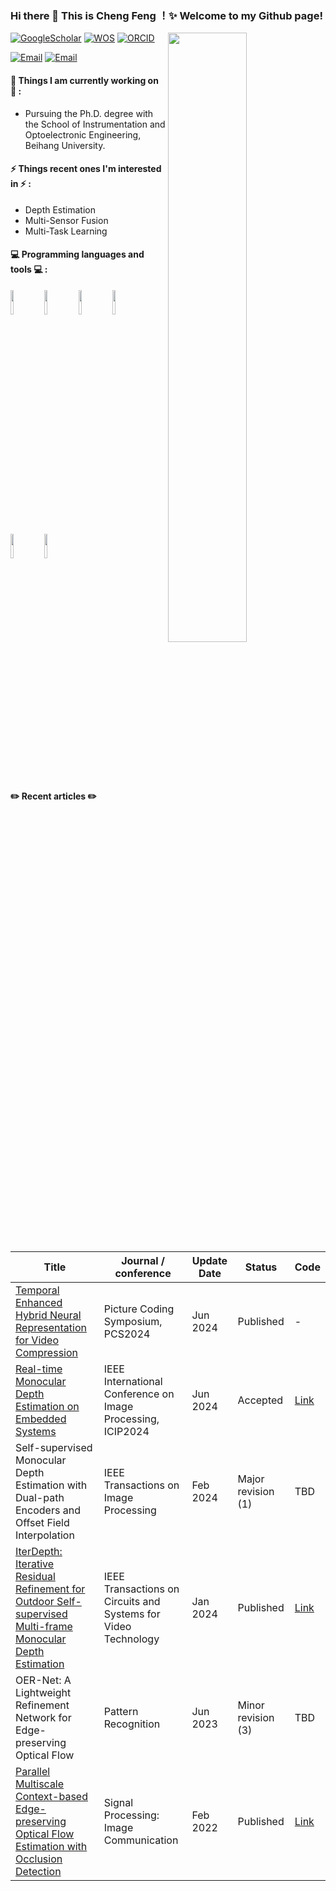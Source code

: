 ### Hi there 👋 This is Cheng Feng ！✨ Welcome to my Github page!
<img width="50%" align="right" src="https://github-readme-stats.vercel.app/api?username=Ecalpal&show_icons=true&hide_border=true" />

[![GoogleScholar](https://img.shields.io/badge/-GoogleScholar-blue?style=flat&logo=GoogleScholar&logoColor=white)](https://scholar.google.com/citations?hl=en&user=7DWAC44AAAAJ)
[![WOS](https://img.shields.io/badge/-WOS-blueviolet?style=flat&logo=GoogleScholar&logoColor=white)](https://www.webofscience.com/wos/author/record/38693185)
[![ORCID](https://img.shields.io/badge/-ORCID-brightgreen?style=flat&logo=ORCID&logoColor=white)](https://orcid.org/0000-0001-5941-1240)

[![Email](https://img.shields.io/badge/Email-BUAA-blue?style=flat&logo=Gmail&logoColor=white)](mailto:fengcheng@buaa.edu.cn)
[![Email](https://img.shields.io/badge/Email-163-red?style=flat&logo=Gmail&logoColor=white)](mailto:fengcheng00016@163.com)
 

 
<!-- <img align="right" alt="img" src="https://github.com/zhanglina94/zhanglina94/blob/main/img/pic.jpg" width="50%" height="auto" /> -->
 
 
#### 🌱 Things I am currently working on 🌱 : 
- Pursuing the Ph.D. degree with the School of Instrumentation and Optoelectronic Engineering, Beihang University.
 
 
#### ⚡ Things recent ones I'm interested in ⚡ : 
- Depth Estimation
- Multi-Sensor Fusion
- Multi-Task Learning

#### :computer: Programming languages and tools :computer: : 
<p>
<code><img width="10%" src="https://www.vectorlogo.zone/logos/ubuntu/ubuntu-ar21.svg"></code>
<code><img width="10%" src="https://www.vectorlogo.zone/logos/python/python-ar21.svg"></code>
<code><img width="10%" src="https://www.vectorlogo.zone/logos/visualstudio_code/visualstudio_code-ar21.svg"></code>
<!-- <br /> -->
<code><img width="10%" src="https://www.vectorlogo.zone/logos/opencv/opencv-ar21.svg"></code>
<code><img width="10%" src="https://www.vectorlogo.zone/logos/pytorch/pytorch-ar21.svg"></code>
<code><img width="10%" src="https://www.vectorlogo.zone/logos/tensorflow/tensorflow-ar21.svg"></code>
</p>

#### ✏️ Recent articles ✏️

| Title | Journal / conference | Update Date | Status | Code |
| ----- | -------------------- | ----------- | ------ | ---- |
| [Temporal Enhanced Hybrid Neural Representation for Video Compression](https://ieeexplore.ieee.org/document/10566352) | Picture Coding Symposium, PCS2024 | Jun 2024 | Published | - |
| [Real-time Monocular Depth Estimation on Embedded Systems](https://arxiv.org/abs/2308.10569) | IEEE International Conference on Image Processing, ICIP2024 | Jun 2024 | Accepted | [Link](https://github.com/Ecalpal/RT-MonoDepth) |
| Self-supervised Monocular Depth Estimation with Dual-path Encoders and Offset Field Interpolation | IEEE Transactions on Image Processing | Feb 2024 | Major revision (1) | TBD |
| [IterDepth: Iterative Residual Refinement for Outdoor Self-supervised Multi-frame Monocular Depth Estimation](https://ieeexplore.ieee.org/document/10147244) | IEEE Transactions on Circuits and Systems for Video Technology | Jan 2024 | Published | [Link](https://github.com/Ecalpal/IterDepth) |
| OER-Net: A Lightweight Refinement Network for Edge-preserving Optical Flow | Pattern Recognition| Jun 2023 | Minor revision (3) | TBD |
| [Parallel Multiscale Context-based Edge-preserving Optical Flow Estimation with Occlusion Detection](https://www.sciencedirect.com/science/article/abs/pii/S0923596521002770) | Signal Processing: Image Communication | Feb 2022 | Published | [Link](https://github.com/PCwenyue/PMC-PWC)|

<!-- - If you want to know more, please refer to the my [website](https://ecalpal.github.io). 🚀 *coming soon* -->
